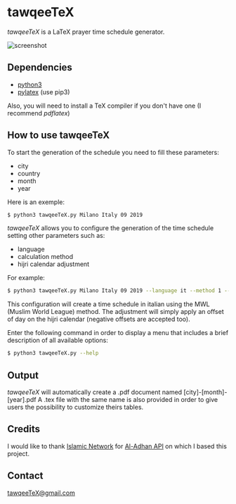 # tawqeeTeX

_tawqeeTeX_ is a LaTeX prayer time schedule generator.

![screenshot](https://imgur.com/9w8Tsnw)

## Dependencies
* [python3](https://www.python.org/downloads/)
* [pylatex](https://pypi.org/project/PyLaTeX/) (use pip3)

Also, you will need to install a TeX compiler if you don't have one (I recommend _pdflatex_)

## How to use tawqeeTeX

To start the generation of the schedule you need to fill these parameters:
* city
* country
* month
* year

Here is an exemple:

```bash
$ python3 tawqeeTeX.py Milano Italy 09 2019
```

_tawqeeTeX_ allows you to configure the generation of the time schedule setting other parameters such as:
* language
* calculation method
* hijri calendar adjustment

For example:

```bash
$ python3 tawqeeTeX.py Milano Italy 09 2019 --language it --method 1 --adj 1
```

This configuration will create a time schedule in italian using the MWL (Muslim World League) method. The adjustment
will simply apply an offset of day on the hijri calendar (negative offsets are accepted too).

Enter the following command in order to display a menu that includes a brief description of all available options:

```bash
$ python3 tawqeeTeX.py --help
```

## Output

_tawqeeTeX_ will automatically create a .pdf document named [city]-[month]-[year].pdf
A .tex file with the same name is also provided in order to give users the possibility to customize theirs tables.

## Credits

I would like to thank [Islamic Network](https://github.com/islamic-network) for [Al-Adhan API](https://github.com/islamic-network/api.aladhan.com) on which I based this project.

## Contact

<tawqeeTeX@gmail.com>
